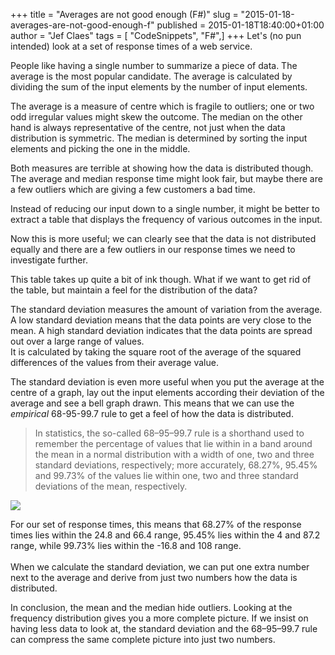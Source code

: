 +++
title = "Averages are not good enough (F#)"
slug = "2015-01-18-averages-are-not-good-enough-f"
published = 2015-01-18T18:40:00+01:00
author = "Jef Claes"
tags = [ "CodeSnippets", "F#",]
+++
Let's (no pun intended) look at a set of response times of a web
service.  
  

People like having a single number to summarize a piece of data. The
average is the most popular candidate. The average is calculated by
dividing the sum of the input elements by the number of input elements.

  

The average is a measure of centre which is fragile to outliers; one or
two odd irregular values might skew the outcome. The median on the other
hand is always representative of the centre, not just when the data
distribution is symmetric. The median is determined by sorting the input
elements and picking the one in the middle.

  

Both measures are terrible at showing how the data is distributed
though. The average and median response time might look fair, but maybe
there are a few outliers which are giving a few customers a bad time.  
  
Instead of reducing our input down to a single number, it might be
better to extract a table that displays the frequency of various
outcomes in the input.  
  

Now this is more useful; we can clearly see that the data is not
distributed equally and there are a few outliers in our response times
we need to investigate further.  
  
This table takes up quite a bit of ink though. What if we want to get
rid of the table, but maintain a feel for the distribution of the
data?  
  
The standard deviation measures the amount of variation from the
average. A low standard deviation means that the data points are very
close to the mean. A high standard deviation indicates that the data
points are spread out over a large range of values.  
It is calculated by taking the square root of the average of the squared
differences of the values from their average value.  
  

The standard deviation is even more useful when you put the average at
the centre of a graph, lay out the input elements according their
deviation of the average and see a bell graph drawn. This means that we
can use the *empirical* 68-95-99.7 rule to get a feel of how the data is
distributed.  

> In statistics, the so-called 68–95–99.7 rule is a shorthand used to
> remember the percentage of values that lie within in a band around the
> mean in a normal distribution with a width of one, two and three
> standard deviations, respectively; more accurately, 68.27%, 95.45% and
> 99.73% of the values lie within one, two and three standard deviations
> of the mean, respectively. 

[![](/post/images/thumbnails/2015-01-18-averages-are-not-good-enough-f-Standard-Deviation-Graph.jpg)](/post/images/2015-01-18-averages-are-not-good-enough-f-Standard-Deviation-Graph.jpg)

  
For our set of response times, this means that 68.27% of the response
times lies within the 24.8 and 66.4 range, 95.45% lies within the 4 and
87.2 range, while 99.73% lies within the -16.8 and 108 range.  
<span class="Apple-tab-span" style="white-space: pre;"> </span>  
When we calculate the standard deviation, we can put one extra number
next to the average and derive from just two numbers how the data is
distributed.  
  
In conclusion, the mean and the median hide outliers. Looking at the
frequency distribution gives you a more complete picture. If we insist
on having less data to look at, the standard deviation and the
68–95–99.7 rule can compress the same complete picture into just two
numbers.
